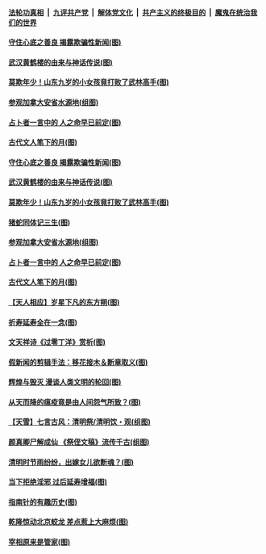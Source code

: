 

####  [法轮功真相](../../../../basic/blob/master/README.md?t=04080230) &nbsp;|&nbsp; [九评共产党](../../../../9ping.md/blob/master/README.md?t=04080230) &nbsp;|&nbsp; [解体党文化](../../../../jtdwh.md/blob/master/README.md?t=04080230)  &nbsp;|&nbsp; [共产主义的终极目的](../../../../gczydzjmd.md/blob/master/README.md?t=04080230) &nbsp;|&nbsp; [魔鬼在统治我们的世界](../../../../mgztzwmdsj.md/blob/master/README.md?t=04080230) 

#### [守住心底之善良 揭露欺骗性新闻(图)](../pages/p7/928584.md?t=04080230) 

#### [武汉黄鹤楼的由来与神话传说(图)](../pages/p7/928819.md?t=04080230) 

#### [莫欺年少！山东九岁的小女孩竟打败了武林高手(图)](../pages/p7/928619.md?t=04080230) 

#### [参观加拿大安省水源地(组图)](../pages/p7/928259.md?t=04080230) 

#### [占卜者一言中的 人之命早已前定(图)](../pages/p7/928517.md?t=04080230) 

#### [古代文人笔下的月(图)](../pages/p7/928361.md?t=04080230) 

#### [守住心底之善良 揭露欺骗性新闻(图)](../pages/p7/928584.md?t=04080230) 

#### [武汉黄鹤楼的由来与神话传说(图)](../pages/p7/928819.md?t=04080230) 

#### [莫欺年少！山东九岁的小女孩竟打败了武林高手(图)](../pages/p7/928619.md?t=04080230) 

#### [猪蛇同体记三生(图)](../pages/p7/928272.md?t=04080230) 

#### [参观加拿大安省水源地(组图)](../pages/p7/928259.md?t=04080230) 

#### [占卜者一言中的 人之命早已前定(图)](../pages/p7/928517.md?t=04080230) 

#### [古代文人笔下的月(图)](../pages/p7/928361.md?t=04080230) 

#### [【天人相应】岁星下凡的东方朔(图)](../pages/p7/928270.md?t=04080230) 

#### [折寿延寿全在一念(图)](../pages/p7/928271.md?t=04080230) 

#### [文天祥诗《过零丁洋》赏析(图)](../pages/p7/928360.md?t=04080230) 

#### [假新闻的剪辑手法：移花接木＆断章取义(图)](../pages/p7/928568.md?t=04080230) 

#### [辉煌与毁灭 漫谈人类文明的轮回(图)](../pages/p7/928269.md?t=04080230) 

#### [从天而降的瘟疫竟是由人间怨气所致？(图)](../pages/p7/928375.md?t=04080230) 

#### [【天雪】七言古风：清明祭/清明饮・观(组图)](../pages/p7/928585.md?t=04080230) 

#### [颜真卿尸解成仙 《祭侄文稿》流传千古(组图)](../pages/p7/926379.md?t=04080230) 

#### [清明时节雨纷纷，出嫁女儿欲断魂？(图)](../pages/p7/928229.md?t=04080230) 

#### [当下拒绝淫邪 过后延寿增福(图)](../pages/p7/928142.md?t=04080230) 

#### [指南针的有趣历史(图)](../pages/p7/927838.md?t=04080230) 

#### [乾隆惊动北京蛟龙 差点惹上大麻烦(图)](../pages/p7/928247.md?t=04080230) 

#### [宰相原来是管家(图)](../pages/p7/927841.md?t=04080230) 

